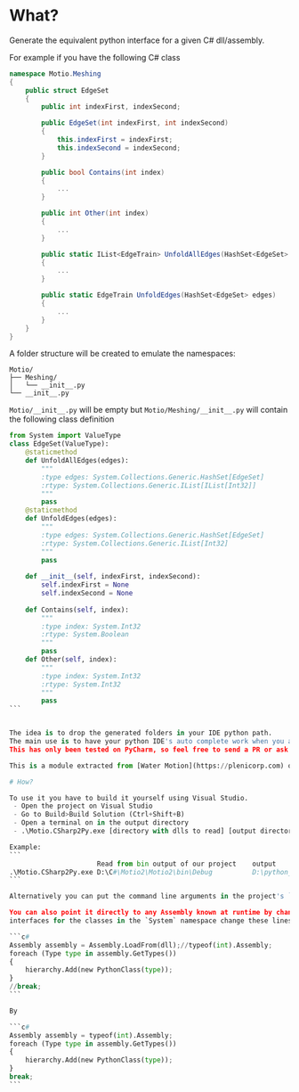 ﻿# What?

Generate the equivalent python interface for a given C# dll/assembly.

For example if you have the following C# class

```c#
namespace Motio.Meshing
{
    public struct EdgeSet
    {
        public int indexFirst, indexSecond;

        public EdgeSet(int indexFirst, int indexSecond)
        {
            this.indexFirst = indexFirst;
            this.indexSecond = indexSecond;
        }

        public bool Contains(int index)
        {
			...
        }

        public int Other(int index)
        {
			...
        }

        public static IList<EdgeTrain> UnfoldAllEdges(HashSet<EdgeSet> edges)
        {
			...
        }

        public static EdgeTrain UnfoldEdges(HashSet<EdgeSet> edges)
        {
            ...
        }
    }
}
```

A folder structure will be created to emulate the namespaces:
```
Motio/
├── Meshing/
│   └── __init__.py
└── __init__.py
```

`Motio/__init__.py` will be empty but `Motio/Meshing/__init__.py` will contain the following class definition

````python
from System import ValueType
class EdgeSet(ValueType):
    @staticmethod
    def UnfoldAllEdges(edges):
        """
        :type edges: System.Collections.Generic.HashSet[EdgeSet]
        :rtype: System.Collections.Generic.IList[IList[Int32]]
        """
        pass
    @staticmethod
    def UnfoldEdges(edges):
        """
        :type edges: System.Collections.Generic.HashSet[EdgeSet]
        :rtype: System.Collections.Generic.IList[Int32]
        """
        pass
    
    def __init__(self, indexFirst, indexSecond):
        self.indexFirst = None
        self.indexSecond = None
        
    def Contains(self, index):
        """
        :type index: System.Int32
        :rtype: System.Boolean
        """
        pass
    def Other(self, index):
        """
        :type index: System.Int32
        :rtype: System.Int32
        """
        pass
```


The idea is to drop the generated folders in your IDE python path.
The main use is to have your python IDE's auto complete work when you are working on the python side of an IronPython project.
This has only been tested on PyCharm, so feel free to send a PR or ask if you need a change for it to work on your IDE.

This is a module extracted from [Water Motion](https://plenicorp.com) our motion graphics software.

# How?

To use it you have to build it yourself using Visual Studio. 
 - Open the project on Visual Studio
 - Go to Build>Build Solution (Ctrl+Shift+B)
 - Open a terminal on in the output directory
 - .\Motio.CSharp2Py.exe [directory with dlls to read] [output directory] [filter regex on the dll name]

Example:
```
                      Read from bin output of our project    output          only keep dlls that contain "Motio"
.\Motio.CSharp2Py.exe D:\C#\Motio2\Motio2\bin\Debug          D:\python_ref   "Motio"
```

Alternatively you can put the command line arguments in the project's `Properties` (in Debug>Command line arguments)

You can also point it directly to any Assembly known at runtime by changing the code. For example to generate the python
interfaces for the classes in the `System` namespace change these lines

```c#
Assembly assembly = Assembly.LoadFrom(dll);//typeof(int).Assembly;
foreach (Type type in assembly.GetTypes())
{
    hierarchy.Add(new PythonClass(type));
}
//break;
```

By

```c#
Assembly assembly = typeof(int).Assembly;
foreach (Type type in assembly.GetTypes())
{
    hierarchy.Add(new PythonClass(type));
}
break;
```

